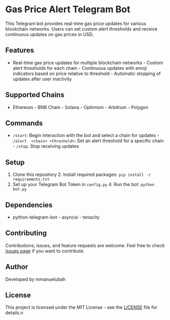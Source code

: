 # Gas Price Alert Telegram Bot
This Telegram bot provides real-time gas price updates for various blockchain networks. 
Users can set custom alert thresholds and receive continuous updates on gas prices in 
USD.
## Features
- Real-time gas price updates for multiple blockchain networks - Custom alert thresholds 
for each chain - Continuous updates with emoji indicators based on price relative to 
threshold - Automatic stopping of updates after user inactivity
## Supported Chains
- Ethereum - BNB Chain - Solana - Optimism - Arbitrum - Polygon
## Commands
- `/start`: Begin interaction with the bot and select a chain for updates - `/alert 
<chain> <threshold>`: Set an alert threshold for a specific chain - `/stop`: Stop 
receiving updates
## Setup
1. Clone this repository 2. Install required packages: `pip install -r requirements.txt` 
3. Set up your Telegram Bot Token in `config.py` 4. Run the bot: `python bot.py`
## Dependencies
- python-telegram-bot - asyncio - tenacity
## Contributing
Contributions, issues, and feature requests are welcome. Feel free to check [issues 
page](https://github.com/mmanuelubah/GAS_FeesBot/issues) if you want to contribute.
## Author
Developed by mmanuelubah
## License
This project is licensed under the MIT License - see the [LICENSE](nil) file for details.n
